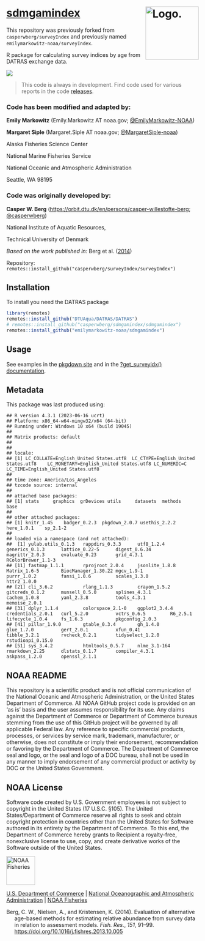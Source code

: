 <!-- README.md is generated from README.Rmd. Please edit that file -->

# [sdmgamindex](link_repo) <img src="https://avatars.githubusercontent.com/u/91760178?s=96&amp;v=4" alt="Logo." align="right" width="139" height="139"/>

This repository was previously forked from `casperwberg/surveyIndex` and
previously named `emilymarkowitz-noaa/surveyIndex`.

R package for calculating survey indices by age from DATRAS exchange
data.

[![](https://img.shields.io/github/last-commit/EmilyMarkowitz-NOAA/sdmgamindex.svg)](https://github.com/EmilyMarkowitz-NOAA/sdmgamindex/commits/main)

> This code is always in development. Find code used for various reports
> in the code
> [releases](https://github.com/EmilyMarkowitz-NOAA/sdmgamindex//releases).

### Code has been modified and adapted by:

**Emily Markowitz** (Emily.Markowitz AT noaa.gov;
[@EmilyMarkowitz-NOAA](https://github.com/EmilyMarkowitz-NOAA))

**Margaret Siple** (Margaret.Siple AT noaa.gov;
[@MargaretSiple-noaa](https://github.com/MargaretSiple-noaa))

Alaska Fisheries Science Center

National Marine Fisheries Service

National Oceanic and Atmospheric Administration

Seattle, WA 98195

### Code was originally developed by:

**Casper W. Berg**
(<https://orbit.dtu.dk/en/persons/casper-willestofte-berg>;
[@casperwberg](https://github.com/casperwberg))

National Institute of Aquatic Resources,

Technical University of Denmark

*Based on the work published in:* Berg et al. ([2014](#ref-Berg2014))

Repository:
`remotes::install_github("casperwberg/surveyIndex/surveyIndex")`

## Installation

To install you need the DATRAS package

``` r
library(remotes)
remotes::install_github("DTUAqua/DATRAS/DATRAS")
# remotes::install_github("casperwberg/sdmgamindex/sdmgamindex")
remotes::install_github("emilymarkowitz-noaa/sdmgamindex")
```

## Usage

See examples in the [pkgdown
site](https://EmilyMarkowitz-NOAA.github.io/sdmgamindex/) and in the
[?get_surveyidx()
documentation](https://emilymarkowitz-noaa.github.io/sdmgamindex/reference/get_surveyidx.html).

## Metadata

This package was last produced using:

    ## R version 4.3.1 (2023-06-16 ucrt)
    ## Platform: x86_64-w64-mingw32/x64 (64-bit)
    ## Running under: Windows 10 x64 (build 19045)
    ## 
    ## Matrix products: default
    ## 
    ## 
    ## locale:
    ## [1] LC_COLLATE=English_United States.utf8  LC_CTYPE=English_United States.utf8    LC_MONETARY=English_United States.utf8 LC_NUMERIC=C                           LC_TIME=English_United States.utf8    
    ## 
    ## time zone: America/Los_Angeles
    ## tzcode source: internal
    ## 
    ## attached base packages:
    ## [1] stats     graphics  grDevices utils     datasets  methods   base     
    ## 
    ## other attached packages:
    ## [1] knitr_1.45    badger_0.2.3  pkgdown_2.0.7 usethis_2.2.2 here_1.0.1    sp_2.1-2     
    ## 
    ## loaded via a namespace (and not attached):
    ##  [1] yulab.utils_0.1.3   rappdirs_0.3.3      utf8_1.2.4          generics_0.1.3      lattice_0.22-5      digest_0.6.34       magrittr_2.0.3      evaluate_0.23       grid_4.3.1          RColorBrewer_1.1-3 
    ## [11] fastmap_1.1.1       rprojroot_2.0.4     jsonlite_1.8.8      Matrix_1.6-5        BiocManager_1.30.22 mgcv_1.9-1          purrr_1.0.2         fansi_1.0.6         scales_1.3.0        httr2_1.0.0        
    ## [21] cli_3.6.2           rlang_1.1.3         crayon_1.5.2        gitcreds_0.1.2      munsell_0.5.0       splines_4.3.1       cachem_1.0.8        yaml_2.3.8          tools_4.3.1         memoise_2.0.1      
    ## [31] dplyr_1.1.4         colorspace_2.1-0    ggplot2_3.4.4       credentials_2.0.1   curl_5.2.0          vctrs_0.6.5         R6_2.5.1            lifecycle_1.0.4     fs_1.6.3            pkgconfig_2.0.3    
    ## [41] pillar_1.9.0        gtable_0.3.4        gh_1.4.0            glue_1.7.0          gert_2.0.1          xfun_0.41           tibble_3.2.1        rvcheck_0.2.1       tidyselect_1.2.0    rstudioapi_0.15.0  
    ## [51] sys_3.4.2           htmltools_0.5.7     nlme_3.1-164        rmarkdown_2.25      dlstats_0.1.7       compiler_4.3.1      askpass_1.2.0       openssl_2.1.1

## NOAA README

This repository is a scientific product and is not official
communication of the National Oceanic and Atmospheric Administration, or
the United States Department of Commerce. All NOAA GitHub project code
is provided on an ‘as is’ basis and the user assumes responsibility for
its use. Any claims against the Department of Commerce or Department of
Commerce bureaus stemming from the use of this GitHub project will be
governed by all applicable Federal law. Any reference to specific
commercial products, processes, or services by service mark, trademark,
manufacturer, or otherwise, does not constitute or imply their
endorsement, recommendation or favoring by the Department of Commerce.
The Department of Commerce seal and logo, or the seal and logo of a DOC
bureau, shall not be used in any manner to imply endorsement of any
commercial product or activity by DOC or the United States Government.

## NOAA License

Software code created by U.S. Government employees is not subject to
copyright in the United States (17 U.S.C. §105). The United
States/Department of Commerce reserve all rights to seek and obtain
copyright protection in countries other than the United States for
Software authored in its entirety by the Department of Commerce. To this
end, the Department of Commerce hereby grants to Recipient a
royalty-free, nonexclusive license to use, copy, and create derivative
works of the Software outside of the United States.

<img src="https://raw.githubusercontent.com/nmfs-general-modeling-tools/nmfspalette/main/man/figures/noaa-fisheries-rgb-2line-horizontal-small.png" alt="NOAA Fisheries" height="75"/>

[U.S. Department of Commerce](https://www.commerce.gov/) \| [National
Oceanographic and Atmospheric Administration](https://www.noaa.gov) \|
[NOAA Fisheries](https://www.fisheries.noaa.gov/)

<div id="refs" class="references csl-bib-body hanging-indent"
line-spacing="2">

<div id="ref-Berg2014" class="csl-entry">

Berg, C. W., Nielsen, A., and Kristensen, K. (2014). Evaluation of
alternative age-based methods for estimating relative abundance from
survey data in relation to assessment models. *Fish. Res.*, *151*,
91–99. <https://doi.org/10.1016/j.fishres.2013.10.005>

</div>

</div>

